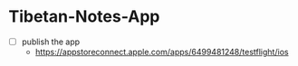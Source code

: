 # Tibetan-Notes-App

- [ ] publish the app
    - https://appstoreconnect.apple.com/apps/6499481248/testflight/ios
